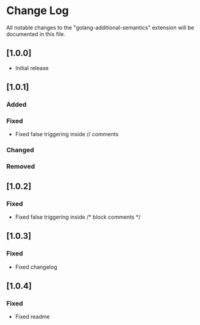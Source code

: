 # Change Log

All notable changes to the "golang-additional-semantics" extension will be documented in this file.

## [1.0.0]

- Initial release

## [1.0.1]

### Added

### Fixed

- Fixed false triggering inside // comments

### Changed

### Removed

## [1.0.2]

### Fixed

- Fixed false triggering inside /* block comments */

## [1.0.3]

### Fixed

- Fixed changelog

## [1.0.4]

### Fixed

- Fixed readme
